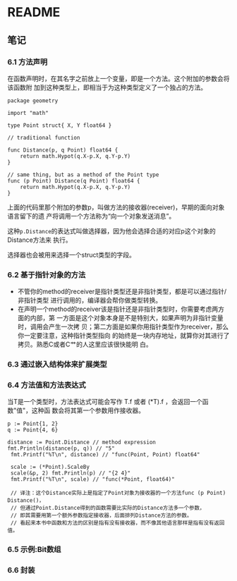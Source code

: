 # README

## 笔记

### 6.1 方法声明

在函数声明时，在其名字之前放上一个变量，即是一个方法。这个附加的参数会将该函数附 加到这种类型上，即相当于为这种类型定义了一个独占的方法。

```
package geometry 

import "math" 

type Point struct{ X, Y float64 } 

// traditional function 

func Distance(p, q Point) float64 { 
	return math.Hypot(q.X-p.X, q.Y-p.Y) 
}

// same thing, but as a method of the Point type 
func (p Point) Distance(q Point) float64 { 
	return math.Hypot(q.X-p.X, q.Y-p.Y) 
}
```

上面的代码里那个附加的参数p，叫做方法的接收器(receiver)，早期的面向对象语言留下的遗 产将调用一个方法称为“向一个对象发送消息”。

这种`p.Distance`的表达式叫做选择器，因为他会选择合适的对应p这个对象的Distance方法来 执行。

选择器也会被用来选择一个struct类型的字段。

### 6.2 基于指针对象的方法

* 不管你的method的receiver是指针类型还是非指针类型，都是可以通过指针/非指针类型 进行调用的，编译器会帮你做类型转换。
* 在声明一个method的receiver该是指针还是非指针类型时，你需要考虑两方面的内部，第 一方面是这个对象本身是不是特别大，如果声明为非指针变量时，调用会产生一次拷 贝；第二方面是如果你用指针类型作为receiver，那么你一定要注意，这种指针类型指向 的始终是一块内存地址，就算你对其进行了拷贝。熟悉C或者C艹的人这里应该很快能明 白。

### 6.3 通过嵌入结构体来扩展类型

### 6.4 方法值和方法表达式

当T是一个类型时，方法表达式可能会写作 T.f 或者 (*T).f ，会返回一个函数"值"，这种函 数会将其第一个参数用作接收器。

```
p := Point{1, 2} 
q := Point{4, 6} 

distance := Point.Distance // method expression 
fmt.Println(distance(p, q)) // "5"
 fmt.Printf("%T\n", distance) // "func(Point, Point) float64" 
 
 scale := (*Point).ScaleBy 
 scale(&p, 2) fmt.Println(p) // "{2 4}" 
 fmt.Printf("%T\n", scale) // "func(*Point, float64)" 
 
 // 译注：这个Distance实际上是指定了Point对象为接收器的一个方法func (p Point) Distance()， 
 // 但通过Point.Distance得到的函数需要比实际的Distance方法多一个参数， 
 // 即其需要用第一个额外参数指定接收器，后面排列Distance方法的参数。 
 // 看起来本书中函数和方法的区别是指有没有接收器，而不像其他语言那样是指有没有返回值。
```

### 6.5 示例:Bit数组

### 6.6 封装

